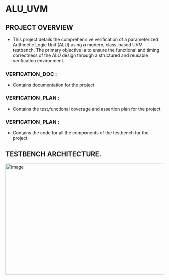 # ALU_UVM
## PROJECT OVERVIEW
- This project details the comprehensive verification of a parameterized Arithmetic Logic Unit (ALU) using a modern, class-based UVM testbench. The primary objective is to ensure the functional and timing correctness of the ALU design through a structured and reusable verification environment.
### VERFICATION_DOC :
 - Contains documentation for the project.
### VERFICATION_PLAN :
- Contains the test,functional coverage and assertion plan for the project.
  
### VERFICATION_PLAN :
- Contains the code for all the components of the testbench for the project.

##  TESTBENCH ARCHITECTURE.
<img width="661" height="354" alt="image" src="https://github.com/user-attachments/assets/53cd0690-88f5-47ec-8301-2f4452e71804" />
